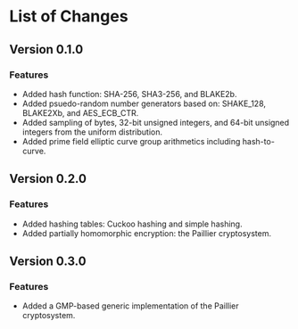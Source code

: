 # List of Changes

## Version 0.1.0

### Features

- Added hash function: SHA-256, SHA3-256, and BLAKE2b.
- Added psuedo-random number generators based on: SHAKE_128, BLAKE2Xb, and AES_ECB_CTR.
- Added sampling of bytes, 32-bit unsigned integers, and 64-bit unsigned integers from the uniform distribution.
- Added prime field elliptic curve group arithmetics including hash-to-curve.

## Version 0.2.0

### Features

- Added hashing tables: Cuckoo hashing and simple hashing.
- Added partially homomorphic encryption: the Paillier cryptosystem.

## Version 0.3.0

### Features

- Added a GMP-based generic implementation of the Paillier cryptosystem.
